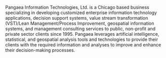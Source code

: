 Pangaea Information Technologies, Ltd. is a Chicago based business specializing in developing customized enterprise information technology applications, decision support systems, value stream transformation (VST)/Lean Management/Process Improvement, geospatial information systems, and management consulting services to public, non-profit and private sector clients since 1995. Pangaea leverages artificial intelligence, statistical, and geospatial analysis tools and technologies to provide their clients with the required information and analyses to improve and enhance their decision-making processes.

